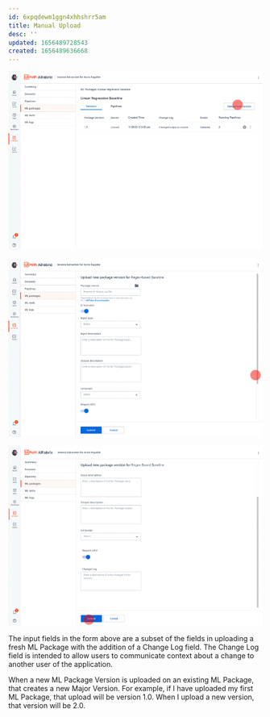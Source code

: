 ```yaml
---
id: 6xpqdewm1ggn4xhhshrr5am
title: Manual Upload
desc: ''
updated: 1656489728543
created: 1656489636668
---
```


![Step 1](/assets/images/2022-06-29-13-31-03.png)

![Step 2](/assets/images/2022-06-29-13-31-37.png)

![Step 3](/assets/images/2022-06-29-13-31-45.png)

The input fields in the form above are a subset of the fields in uploading a fresh ML Package with the addition of a Change Log field. The Change Log field is intended to allow users to communicate context about a change to another user of the application.

When a new ML Package Version is uploaded on an existing ML Package, that creates a new Major Version. For example, if I have uploaded my first ML Package, that upload will be version 1.0. When I upload a new version, that version will be 2.0.
